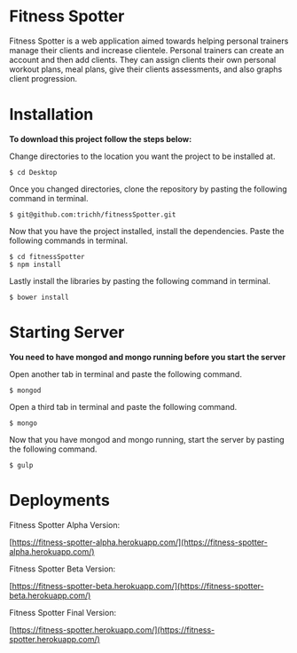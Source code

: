 # Fitness Spotter
Fitness Spotter is a web application aimed towards helping personal trainers manage their clients and increase clientele. Personal trainers can create an account and then add clients. They can assign clients their own personal workout plans, meal plans, give their clients assessments, and also graphs client progression.

# Installation
**To download this project follow the steps below:**

Change directories to the location you want the project to be installed at.
```
$ cd Desktop
```
Once you changed directories, clone the repository by pasting the following command in terminal.
```
$ git@github.com:trichh/fitnessSpotter.git
```
Now that you have the project installed, install the dependencies. Paste the following commands in terminal.
```
$ cd fitnessSpotter
$ npm install
```
Lastly install the libraries by pasting the following command in terminal.
```
$ bower install
```

# Starting Server
**You need to have mongod and mongo running before you start the server**

Open another tab in terminal and paste the following command.
```
$ mongod
```
Open a third tab in terminal and paste the following command.
```
$ mongo
```
Now that you have mongod and mongo running, start the server by pasting the following command.
```
$ gulp
```

# Deployments
Fitness Spotter Alpha Version:

[https://fitness-spotter-alpha.herokuapp.com/](https://fitness-spotter-alpha.herokuapp.com/)

Fitness Spotter Beta Version:

[https://fitness-spotter-beta.herokuapp.com/](https://fitness-spotter-beta.herokuapp.com/)

Fitness Spotter Final Version:

[https://fitness-spotter.herokuapp.com/](https://fitness-spotter.herokuapp.com/)
